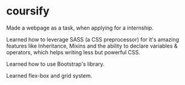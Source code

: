# coursify

Made a webpage as a task, when applying for a internship.

Learned how to leverage SASS (a CSS preprocessor) for it's amazing features like Inheritance, Mixins and the ability to declare variables & operators, 
which helps writing less but powerful CSS. 

Learned how to use Bootstrap's library.

Learned flex-box and grid system.
